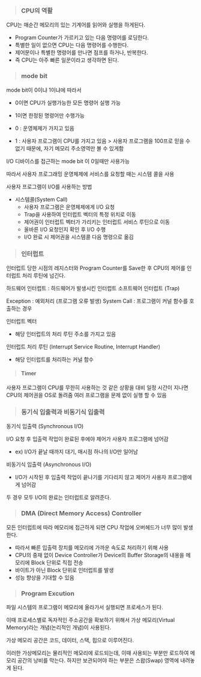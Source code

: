 > ### CPU의 역활

CPU는 매순간 메모리의 있는 기계어를 읽어와 실행을 하게된다.

- Program Counter가 가르키고 있는 다음 명령어를 로딩한다.
- 특별한 일이 없으면 CPU는 다음 명령어를 수행한다.
- 제어문이나 특별한 명령어를 만나면 점프를 하거나, 반복한다.
- 즉 CPU는 아주 빠른 일꾼이라고 생각하면 된다.

> ### mode bit

mode bit이 0이냐 1이냐에 따라서

- 0이면 CPU가 실행가능한 모든 명령어 실행 가능
- 1이면 한정된 명령어만 수행가능

- 0 : 운영체제가 가지고 있음
- 1 : 사용자 프로그램이 CPU를 가지고 있음 > 사용자 프로그램을 100프로 믿을 수 없기 때문에, 자기 메모리 주소영역만 볼 수 있게함

I/O 디바이스를 접근하는 mode bit 이 0일때만 사용가능

따라서 사용자 프로그래밍 운영체제에 서비스를 요청할 때는 시스템 콜을 사용

사용자 프로그램이 I/O를 사용하는 방법

- 시스템콜(System Call)
  - 사용자 프로그램은 운영체제에게 I/O 요청
  - Trap을 사용하여 인터럽트 벡터의 특정 위치로 이동
  - 제어권이 인터럽트 벡터가 가리키는 인터럽트 서비스 루틴으로 이동
  - 올바른 I/O 요청인지 확인 후 I/O 수행
  - I/O 완료 시 제어권을 시스템콜 다음 명령으로 옮김

> ### 인터럽트

인터럽트 당한 시점의 레지스터와 Program Counter를 Save한 후 CPU의 제어를 인터럽트 처리 루틴에 넘긴다.

하드웨어 인터럽트 : 하드웨어가 발생시킨 인터럽트
소프트웨어 인터럽트 (Trap)

Exception : 예외처리 (프로그램 오류 발생)
System Call : 프로그램이 커널 함수를 호출하는 경우

인터럽트 벡터

- 해당 인터럽트의 처리 루틴 주소를 가지고 있음

인터럽트 처리 루틴 (Interrupt Service Routine, Interrupt Handler)

- 해당 인터럽트를 처리하는 커널 함수

> #### Timer

사용자 프로그램이 CPU를 무한히 사용하는 것 같은 상황을 대비
일정 시간이 지나면 CPU의 제어권을 OS로 돌려줌
여러 프로그램을 문제 없이 실행 할 수 있음

> ### 동기식 입출력과 비동기식 입출력

동기식 입출력 (Synchronous I/O)

I/O 요청 후 입출력 작업이 완료된 후에야 제어가 사용자 프로그램에 넘어감

- ex) I/O가 끝날 때까지 대기, 매시점 하나의 I/O만 일어남

비동기식 입출력 (Asynchronous I/O)

- I/O가 시작된 후 입출력 작업이 끝나기를 기다리지 않고 제어가 사용자 프로그램에게 넘어감

두 경우 모두 I/O의 완료는 인터럽트로 알려준다.

> ### DMA (Direct Memory Access) Controller

모든 인터럽트에 따라 메모리에 접근하게 되면 CPU 작업에 오버헤드가 너무 많이 발생한다.

- 따라서 빠른 입출력 장치를 메모리에 가까운 속도로 처리하기 위해 사용
- CPU의 중재 없이 Device Controller가 Device의 Buffer Storage의 내용을 메모리에 Block 단위로 직접 전송
- 바이트가 아닌 Block 단위로 인터럽트를 발생
- 성능 향상을 기대할 수 있음

> ### Program Excution

파일 시스템의 프로그램이 메모리에 올라가서 실행되면 프로세스가 된다.

이때 프로세스별로 독자적인 주소공간을 확보하기 위해서 가상 메모리(Virtual Memory)라는 개념(논리적인 개념)이 사용된다.

가상 메모리 공간은 코드, 데이터, 스택, 힙으로 이루어진다.

이러한 가상메모리는 물리적인 메모리에 로드되는데, 이때 사용되는 부분만 로드하여 메모리 공간의 낭비를 막는다. 하지만 보관되어야 하는 부분은 스왑(Swap) 영역에 내려놓게 된다.
